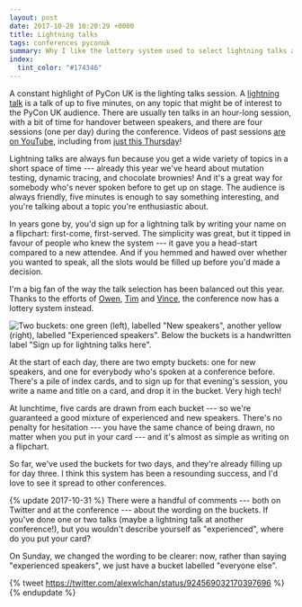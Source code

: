 ```yaml
---
layout: post
date: 2017-10-28 10:20:29 +0000
title: Lightning talks
tags: conferences pyconuk
summary: Why I like the lottery system used to select lightning talks at PyCon UK this year.
index:
  tint_color: "#174346"
---
```


A constant highlight of PyCon UK is the lighting talks session.
A [lightning talk][wiki] is a talk of up to five minutes, on any topic that might be of interest to the PyCon UK audience.
There are usually ten talks in an hour-long session, with a bit of time for handover between speakers, and there are four sessions (one per day) during the conference.
Videos of past sessions [are on YouTube][youtube], including from [just this Thursday][thurs]!

Lightning talks are always fun because you get a wide variety of topics in a short space of time --- already this year we've heard about mutation testing, dynamic tracing, and chocolate brownies!
And it's a great way for somebody who's never spoken before to get up on stage.
The audience is always friendly, five minutes is enough to say something interesting, and you're talking about a topic you're enthusiastic about.

In years gone by, you'd sign up for a lightning talk by writing your name on a flipchart: first-come, first-served.
The simplicity was great, but it tipped in favour of people who knew the system --- it gave you a head-start compared to a new attendee.
And if you hemmed and hawed over whether you wanted to speak, all the slots would be filled up before you'd made a decision.

I'm a big fan of the way the talk selection has been balanced out this year.
Thanks to the efforts of [Owen][owen], [Tim][tim] and [Vince][vince], the conference now has a lottery system instead.

![Two buckets: one green (left), labelled "New speakers", another yellow (right), labelled "Experienced speakers". Below the buckets is a handwritten label "Sign up for lightning talks here".](/images/2017/lightning_bukkit.jpg)

At the start of each day, there are two empty buckets: one for new speakers, and one for everybody who's spoken at a conference before.
There's a pile of index cards, and to sign up for that evening's session, you write a name and title on a card, and drop it in the bucket.
Very high tech!

At lunchtime, five cards are drawn from each bucket --- so we're guaranteed a good mixture of experienced and new speakers.
There's no penalty for hesitation --- you have the same chance of being drawn, no matter when you put in your card --- and it's almost as simple as writing on a flipchart.

So far, we've used the buckets for two days, and they're already filling up for day three.
I think this system has been a resounding success, and I'd love to see it spread to other conferences.

{% update 2017-10-31 %}
  There were a handful of comments --- both on Twitter and at the conference --- about the wording on the buckets.
  If you've done one or two talks (maybe a lightning talk at another conference!), but you wouldn't describe yourself as "experienced", where do you put your card?

  On Sunday, we changed the wording to be clearer: now, rather than saying "experienced speakers", we just have a bucket labelled "everyone else".

  {% tweet https://twitter.com/alexwlchan/status/924569032170397696 %}
{% endupdate %}

[youtube]: https://www.youtube.com/results?search_query=pycon%20uk%20lightning%20talks
[wiki]: https://en.wikipedia.org/wiki/Lightning_talk
[thurs]: https://www.youtube.com/watch?v=LlqxmQxoAhQ

[owen]: https://twitter.com/opcampbell
[tim]: https://twitter.com/tjguk
[vince]: https://twitter.com/drvinceknight
